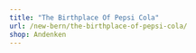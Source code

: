 ```yaml
---
title: "The Birthplace Of Pepsi Cola"
url: /new-bern/the-birthplace-of-pepsi-cola/
shop: Andenken
---
```

